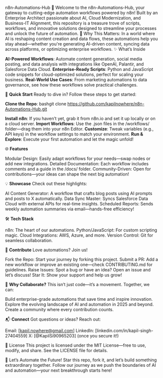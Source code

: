 n8n-Automations-Hub 🚀
Welcome to the n8n-Automations-Hub, your gateway to cutting-edge automation workflows powered by n8n! Built by an Enterprise Architect passionate about AI, Cloud Modernization, and Business-IT Alignment, this repository is a treasure trove of scripts, workflows, and innovative solutions designed to streamline your processes and unlock the future of automation.
🌟 Why This Matters: In a world where AI is reshaping content creation and data flows, these automations help you stay ahead—whether you're generating AI-driven content, syncing data across platforms, or optimizing enterprise workflows.
✨ What’s Inside

**AI-Powered Workflows**: Automate content generation, social media posting, and data analysis with integrations like OpenAI, Palantir, and Salesforce Data Cloud.
**Enterprise-Ready Scripts**: Python and JavaScript code snippets for cloud-optimized solutions, perfect for scaling your business.
**Real-World Use Cases**: From marketing automations to data governance, see how these workflows solve practical challenges.

🚀 **Quick Start**
Ready to dive in? Follow these steps to get started:

**Clone the Repo**:
bashgit clone https://github.com/kapilnowhere/n8n-Automations-Hub.git

**Install n8n**: If you haven’t yet, grab it from n8n.io and set it up locally or on a cloud server.
**Import Workflows**: Use the .json files in the /workflows/ folder—drag them into your n8n Editor.
**Customize**: Tweak variables (e.g., API keys) in the workflow settings to match your environment.
**Run & Explore**: Execute your first automation and let the magic unfold!

🌐 **Features**

Modular Design: Easily adapt workflows for your needs—swap nodes or add new integrations.
Detailed Documentation: Each workflow includes comments and a guide in the /docs/ folder.
Community-Driven: Open for contributions—your ideas can shape the next big automation!

💡 **Showcase**
Check out these highlights:

AI Content Generator: A workflow that crafts blog posts using AI prompts and posts to X automatically.
Data Sync Master: Syncs Salesforce Data Cloud with external APIs for real-time insights.
Scheduled Reports: Sends weekly automation summaries via email—hands-free efficiency!

🛠️ **Tech Stack**

n8n: The heart of our automations.
Python/JavaScript: For custom scripting magic.
Cloud Integrations: AWS, Azure, and more.
Version Control: Git for seamless collaboration.

🤝 **Contribute**
Love automations? Join us!

Fork the Repo: Start your journey by forking this project.
Submit a PR: Add a new workflow or improve an existing one—check CONTRIBUTING.md for guidelines.
Raise Issues: Spot a bug or have an idea? Open an issue and let’s discuss!
Star It: Show your support and help us grow!

🌟 **Why Collaborate?**
This isn’t just code—it’s a movement. Together, we can:

Build enterprise-grade automations that save time and inspire innovation.
Explore the evolving landscape of AI and automation in 2025 and beyond.
Create a community where every contribution counts.

📬 **Connect**
Got questions or ideas? Reach out:

Email: [kapil.nowhere@gmail.com]
LinkedIn: [linkedin.com/in/kapil-singh-27404559]
X: [@KapilSi90965203] (once you secure it!)

📜 License
This project is licensed under the MIT License—free to use, modify, and share. See the LICENSE file for details.

🎉 Let’s Automate the Future!
Star this repo, fork it, and let’s build something extraordinary together. Follow our journey as we push the boundaries of AI and automation—your next breakthrough starts here!
